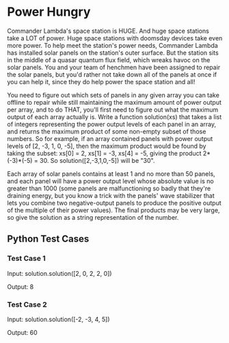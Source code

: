 # Power Hungry

Commander Lambda's space station is HUGE. And huge space stations
take a LOT of power. Huge space stations with doomsday devices take
even more power. To help meet the station's power needs, Commander
Lambda has installed solar panels on the station's outer surface.
But the station sits in the middle of a quasar quantum flux field,
which wreaks havoc on the solar panels. You and your team of
henchmen have been assigned to repair the solar panels, but you'd
rather not take down all of the panels at once if you can help it,
since they do help power the space station and all!

You need to figure out which sets of panels in any given array you
can take offline to repair while still maintaining the maximum
amount of power output per array, and to do THAT, you'll first need
to figure out what the maximum output of each array actually is.
Write a function solution(xs) that takes a list of integers
representing the power output levels of each panel in an array, and
returns the maximum product of some non-empty subset of those
numbers. So for example, if an array contained panels with power
output levels of [2, -3, 1, 0, -5], then the maximum product would
be found by taking the subset: xs[0] = 2, xs[1] = -3, xs[4] = -5,
giving the product 2*(-3)*(-5) = 30. So solution([2,-3,1,0,-5])
will be "30".

Each array of solar panels contains at least 1 and no more than 50
panels, and each panel will have a power output level whose
absolute value is no greater than 1000 (some panels are
malfunctioning so badly that they're draining energy, but you know
a trick with the panels' wave stabilizer that lets you combine two
negative-output panels to produce the positive output of the
multiple of their power values). The final products may be very
large, so give the solution as a string representation of the
number.

## Python Test Cases

### Test Case 1
Input: solution.solution([2, 0, 2, 2, 0])

Output: 8

### Test Case 2
Input: solution.solution([-2, -3, 4, 5])

Output: 60
